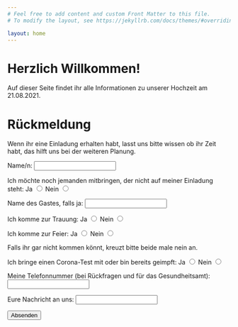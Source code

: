 ```yaml
---
# Feel free to add content and custom Front Matter to this file.
# To modify the layout, see https://jekyllrb.com/docs/themes/#overriding-theme-defaults

layout: home
---
```


<h1>Herzlich Willkommen!</h1>
Auf dieser Seite findet ihr alle Informationen zu unserer Hochzeit am 21.08.2021.

<h1>Rückmeldung</h1>
Wenn ihr eine Einladung erhalten habt, lasst uns bitte wissen ob ihr Zeit habt, das hilft uns bei der weiteren Planung.

<form action="https://formspree.io/f/xnqovbdr" method="POST">

<label>Name/n: <input type="text" name="name"></label><br>
  
Ich möchte noch jemanden mitbringen, der nicht auf meiner Einladung steht: 
<label> Ja <input type="radio" name="weiterer-gast" value="ja" /></label>
<label> Nein <input type="radio" name="weiterer-gast" value="nein" /></label><br>
  
<label> Name des Gastes, falls ja: <input type="text" name="weiterer-gast-name"/></label><br>

Ich komme zur Trauung:
<label> Ja <input type="radio" name="zusage-trauung" value="ja" /></label>
<label> Nein <input type="radio" name="zusage-trauung" value="nein" /></label><br>

Ich komme zur Feier: 
<label> Ja <input type="radio" name="zusage-feier" value="ja" /></label>
<label> Nein <input type="radio" name="zusage-feier" value="nein" /></label><br>
  
Falls ihr gar nicht kommen könnt, kreuzt bitte beide male nein an.
  
Ich bringe einen Corona-Test mit oder bin bereits geimpft:
<label> Ja <input type="radio" name="corona-impfung" value="ja" /></label>
<label> Nein <input type="radio" name="corona-impfung" value="nein" /></label><br>

<label> Meine Telefonnummer (bei Rückfragen und für das Gesundheitsamt): <input type="text" name="telefonnummer"/></label><br>

<label> Eure Nachricht an uns: <input type="text" name="nachricht"/></label><br>

<button type="submit">Absenden</button>
</form><br>
